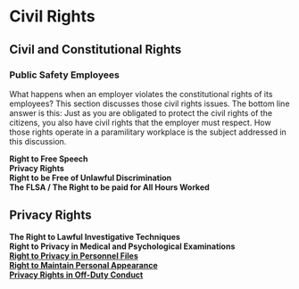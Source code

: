 # Civil Rights

## Civil and Constitutional Rights

### Public Safety Employees

What happens when an employer violates the constitutional rights of its employees? This section discusses those civil rights issues. The bottom line answer is this: Just as you are obligated to protect the civil rights of the citizens, you also have civil rights that the employer must respect. How those rights operate in a paramilitary workplace is the subject addressed in this discussion.

**​​Right to Free Speech​  
Privacy Rights  
Right to be Free of Unlawful Discrimination  
The FLSA / The Right to be paid for All Hours Worked**

## Privacy Rights

**​The Right to Lawful Investigative Techniques  
Right to Privacy in Medical and Psychological Examinations**  
[**Right to Privacy in Personnel Files** ](https://github.com/agsang84/SnakePit/tree/81c447b7caf3f3aa3b2cfed6ec4e4268945f4858/additional-information/civil-and-constitutional-rights/privacy-rights/privacy-in-personnel-files.md)  
[**Right to Maintain Personal Appearance**](personal-appearance.md)   
[**Privacy Rights in Off-Duty Conduct** ](https://github.com/agsang84/SnakePit/tree/81c447b7caf3f3aa3b2cfed6ec4e4268945f4858/additional-information/civil-and-constitutional-rights/privacy-rights/off-duty-conduct.md)

